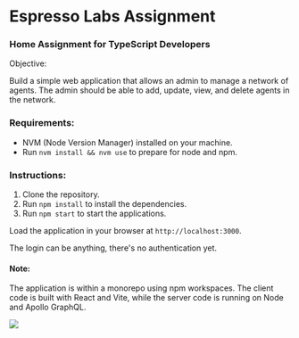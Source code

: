 # Espresso Labs Assignment

### Home Assignment for TypeScript Developers

Objective:

Build a simple web application that allows an admin to manage a network of agents.
The admin should be able to add, update, view, and delete agents in the network.

### Requirements:

- NVM (Node Version Manager) installed on your machine.
- Run `nvm install && nvm use` to prepare for node and npm.

### Instructions:

1. Clone the repository.
2. Run `npm install` to install the dependencies.
3. Run `npm start` to start the applications.

Load the application in your browser at `http://localhost:3000`.

The login can be anything, there's no authentication yet.

#### Note:

The application is within a monorepo using npm workspaces. The client code is built with React and Vite,
while the server code is running on Node and Apollo GraphQL.

<img src="./recording.gif">
